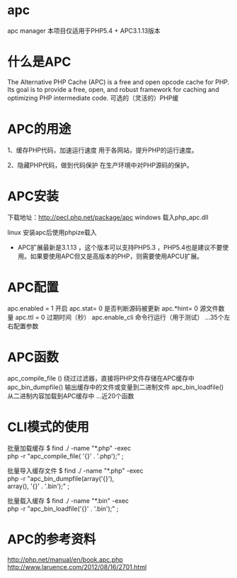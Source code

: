 # apc
apc manager 本项目仅适用于PHP5.4 + APC3.1.13版本

# 什么是APC
The Alternative PHP Cache (APC) is a free and open opcode cache for PHP. Its goal is to provide a free, open, and robust framework for caching and optimizing PHP intermediate code.
可选的（灵活的）PHP缓

# APC的用途
1、缓存PHP代码，加速运行速度
用于各网站，提升PHP的运行速度。

2、隐藏PHP代码，做到代码保护
在生产环境中对PHP源码的保护。

# APC安装
下载地址：http://pecl.php.net/package/apc
windows  载入php_apc.dll

linux   安装apc后使用phpize载入

- APC扩展最新是3.1.13 ，这个版本可以支持PHP5.3 ，PHP5.4也是建议不要使用。如果要使用APC但又是高版本的PHP，则需要使用APCU扩展。

# APC配置
apc.enabled = 1            开启
apc.stat= 0		    是否判断源码被更新
apc.*hint= 0		    源文件数量
apc.ttl = 0		    过期时间（秒）
apc.enable_cli		    命令行运行（用于测试）
...35个左右配置参数

# APC函数
apc_compile_file ()          绕过过滤器，直接将PHP文件存储在APC缓存中
apc_bin_dumpfile()           输出缓存中的文件或变量到二进制文件
apc_bin_loadfile()           从二进制内容加载到APC缓存中
...近20个函数

# CLI模式的使用
批量加载缓存	$ find ./ -name "*.php" -exec \
				php -r "apc_compile_file( '{}' . '.php');" ;

批量导入缓存文件	$ find ./ -name "*.php" -exec \
				php -r "apc_bin_dumpfile(array('{}'),\
				array(), '{}' . '.bin');" ;

批量载入缓存	$ find ./ -name "*.bin" -exec \
				php -r "apc_bin_loadfile('{}' . '.bin');" ;

# APC的参考资料
http://php.net/manual/en/book.apc.php
http://www.laruence.com/2012/08/16/2701.html
